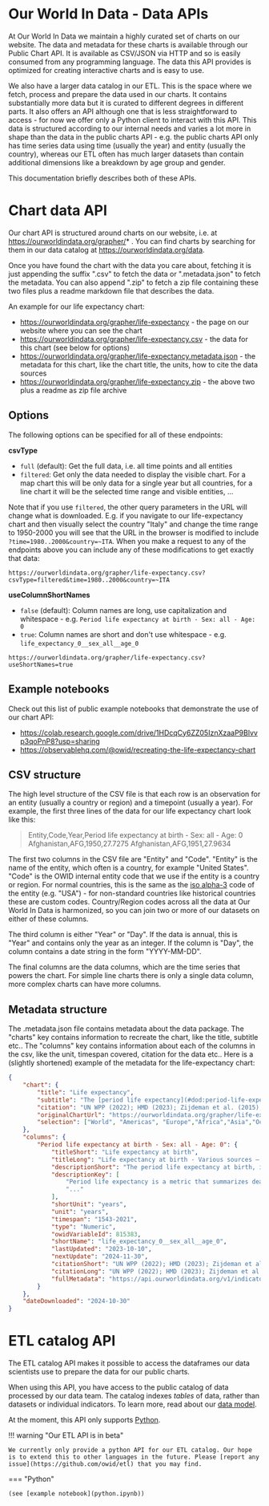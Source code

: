 # Our World In Data - Data APIs

At Our World In Data we maintain a highly curated set of charts on our website. The data and metadata for these charts is available through our Public Chart API. It is available as CSV/JSON via HTTP and so is easily consumed from any programming language. The data this API provides is optimized for creating interactive charts and is easy to use.

We also have a larger data catalog in our ETL. This is the space where we fetch, process and prepare the data used in our charts. It contains substantially more data but it is curated to different degrees in different parts. It also offers an API although one that is less straightforward to access - for now we offer only a Python client to interact with this API. This data is structured according to our internal needs and varies a lot more in shape than the data in the public charts API - e.g. the public charts API only has time series data using time (usually the year) and entity (usually the country), whereas our ETL often has much larger datasets than contain additional dimensions like a breakdown by age group and gender.

This documentation briefly describes both of these APIs.

# Chart data API

Our chart API is structured around charts on our website, i.e. at https://ourworldindata.org/grapher/* . You can find charts by searching for them in our data catalog at https://ourworldindata.org/data.

Once you have found the chart with the data you care about, fetching it is just appending the suffix ".csv" to fetch the data or ".metadata.json" to fetch the metadata. You can also append ".zip" to fetch a zip file containing these two files plus a readme markdown file that describes the data.

An example for our life expectancy chart:
- https://ourworldindata.org/grapher/life-expectancy - the page on our website where you can see the chart
- https://ourworldindata.org/grapher/life-expectancy.csv - the data for this chart (see below for options)
- https://ourworldindata.org/grapher/life-expectancy.metadata.json - the metadata for this chart, like the chart title, the units, how to cite the data sources
- https://ourworldindata.org/grapher/life-expectancy.zip - the above two plus a readme as zip file archive

## Options

The following options can be specified for all of these endpoints:

**csvType**
- `full` (default): Get the full data, i.e. all time points and all entities
- `filtered`: Get only the data needed to display the visible chart. For a map chart this will be only data for a single year but all countries, for a line chart it will be the selected time range and visible entities, ...

Note that if you use `filtered`, the other query parameters in the URL will change what is downloaded. E.g. if you navigate to our life-expectancy chart and then visually select the country "Italy" and change the time range to 1950-2000 you will see that the URL in the browser is modified to include `?time=1980..2000&country=~ITA`. When you make a request to any of the endpoints above you can include any of these modifications to get exactly that data:

```
https://ourworldindata.org/grapher/life-expectancy.csv?csvType=filtered&time=1980..2000&country=~ITA
```

**useColumnShortNames**
- `false` (default): Column names are long, use capitalization and whitespace - e.g. `Period life expectancy at birth - Sex: all - Age: 0`
- `true`: Column names are short and don't use whitespace - e.g. `life_expectancy_0__sex_all__age_0`

```
https://ourworldindata.org/grapher/life-expectancy.csv?useShortNames=true
```

## Example notebooks

Check out this list of public example notebooks that demonstrate the use of our chart API:
- https://colab.research.google.com/drive/1HDcqCy6ZZ05IznXzaaP9Blvvp3qoPnP8?usp=sharing
- https://observablehq.com/@owid/recreating-the-life-expectancy-chart

## CSV structure

The high level structure of the CSV file is that each row is an observation for an entity (usually a country or region) and a timepoint (usually a year). For example, the first three lines of the data for our life expectancy chart look like this:

> Entity,Code,Year,Period life expectancy at birth - Sex: all - Age: 0
> Afghanistan,AFG,1950,27.7275
> Afghanistan,AFG,1951,27.9634

The first two columns in the CSV file are "Entity" and "Code". "Entity" is the name of the entity, which often is a country, for example "United States". "Code" is the OWID internal entity code that we use if the entity is a country or region. For normal countries, this is the same as the [iso alpha-3](https://en.wikipedia.org/wiki/ISO_3166-1_alpha-3) code of the entity (e.g. "USA") - for non-standard countries like historical countries these are custom codes. Country/Region codes across all the data at Our World In Data is harmonized, so you can join two or more of our datasets on either of these columns.

The third column is either "Year" or "Day". If the data is annual, this is "Year" and contains only the year as an integer. If the column is "Day", the column contains a date string in the form "YYYY-MM-DD".

The final columns are the data columns, which are the time series that powers the chart. For simple line charts there is only a single data column, more complex charts can have more columns.

## Metadata structure

The .metadata.json file contains metadata about the data package. The "charts" key contains information to recreate the chart, like the title, subtitle etc.. The "columns" key contains information about each of the columns in the csv, like the unit, timespan covered, citation for the data etc.. Here is a (slightly shortened) example of the metadata for the life-expectancy chart:

```json
{
    "chart": {
        "title": "Life expectancy",
        "subtitle": "The [period life expectancy](#dod:period-life-expectancy) at birth, in a given year.",
        "citation": "UN WPP (2022); HMD (2023); Zijdeman et al. (2015); Riley (2005)",
        "originalChartUrl": "https://ourworldindata.org/grapher/life-expectancy",
        "selection": ["World", "Americas", "Europe","Africa","Asia","Oceania"]
    },
    "columns": {
        "Period life expectancy at birth - Sex: all - Age: 0": {
            "titleShort": "Life expectancy at birth",
            "titleLong": "Life expectancy at birth - Various sources – period tables",
            "descriptionShort": "The period life expectancy at birth, in a given year.",
            "descriptionKey": [
                "Period life expectancy is a metric that summarizes death rates across all age groups in one particular year.",
                "..."
            ],
            "shortUnit": "years",
            "unit": "years",
            "timespan": "1543-2021",
            "type": "Numeric",
            "owidVariableId": 815383,
            "shortName": "life_expectancy_0__sex_all__age_0",
            "lastUpdated": "2023-10-10",
            "nextUpdate": "2024-11-30",
            "citationShort": "UN WPP (2022); HMD (2023); Zijdeman et al. (2015); Riley (2005) – with minor processing by Our World in Data",
            "citationLong": "UN WPP (2022); HMD (2023); Zijdeman et al. (2015); Riley (2005) – ...",
            "fullMetadata": "https://api.ourworldindata.org/v1/indicators/815383.metadata.json"
        }
    },
    "dateDownloaded": "2024-10-30"
}
```

# ETL catalog API

The ETL catalog API makes it possible to access the dataframes our data scientists use to prepare the data for our public charts.

When using this API, you have access to the public catalog of data processed by our data team. The catalog indexes _tables_ of data, rather than datasets or individual indicators. To learn more, read about our [data model](../architecture/design/common-format.md).

At the moment, this API only supports [Python](python.ipynb).


!!! warning "Our ETL API is in beta"

    We currently only provide a python API for our ETL catalog. Our hope is to extend this to other languages in the future. Please [report any issue](https://github.com/owid/etl) that you may find.

=== "Python"

    (see [example notebook](python.ipynb))
